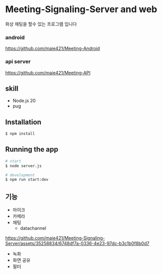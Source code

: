 # Meeting-Signaling-Server and web
화상 채팅을 할수 있는 프로그램 입니다
### android 
https://github.com/maie421/Meeting-Android
### api server 
https://github.com/maie421/Meeting-API

## skill
- Node.js 20
- pug

## Installation

```bash
$ npm install
```

## Running the app

```bash
# start
$ node server.js

# development
$ npm run start:dev
```

## 기능
- 마이크
- 카메라
- 채팅
  - datachannel
 
https://github.com/maie421/Meeting-Signaling-Server/assets/35258834/6748df7a-0336-4e23-97dc-b3c1b0f8b0d7

- 녹화
- 화면 공유
- 필터


